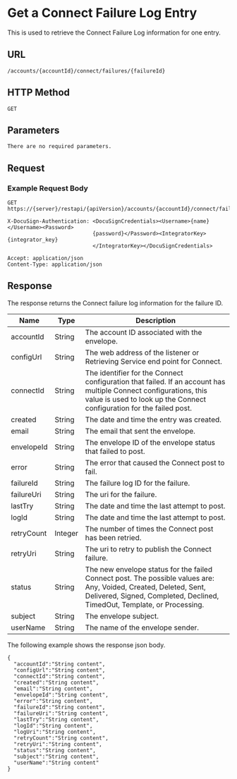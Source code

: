 # Get a Connect Failure Log Entry

This is used to retrieve the Connect Failure Log information for one entry.

## URL

    /accounts/{accountId}/connect/failures/{failureId}

## HTTP Method

    GET

## Parameters

    There are no required parameters.

## Request

### Example Request Body

    GET https://{server}/restapi/{apiVersion}/accounts/{accountId}/connect/failures/{failureId}
    
    X-DocuSign-Authentication: <DocuSignCredentials><Username>{name}</Username><Password>
                               {password}</Password><IntegratorKey>{integrator_key}
                               </IntegratorKey></DocuSignCredentials>
    
    Accept: application/json
    Content-Type: application/json

## Response

The response returns the Connect failure log information for the failure ID.

|Name|Type|Description|
|----|----|-----------|
|accountId|String|The account ID associated with the envelope.|
|configUrl|String|The web address of the listener or Retrieving Service end point for Connect.|
|connectId|String|The identifier for the Connect configuration that failed. If an account has multiple Connect configurations, this value is used to look up the Connect configuration for the failed post.|
|created|String|The date and time the entry was created.|
|email|String|The email that sent the envelope.|
|envelopeId|String|The envelope ID of the envelope status that failed to post.|
|error|String|The error that caused the Connect post to fail.|
|failureId|String|The failure log ID for the failure.|
|failureUri|String|The uri for the failure.|
|lastTry|String|The date and time the last attempt to post.|
|logId|String|The date and time the last attempt to post.|
|retryCount|Integer|The number of times the Connect post has been retried.|
|retryUri|String|The uri to retry to publish the Connect failure.|
|status|String|The new envelope status for the failed Connect post. The possible values are: Any, Voided, Created, Deleted, Sent, Delivered, Signed, Completed, Declined, TimedOut, Template, or Processing.|
|subject|String|The envelope subject.|
|userName|String|The name of the envelope sender.|

The following example shows the response json body.

    {
      "accountId":"String content",
      "configUrl":"String content",
      "connectId":"String content",
      "created":"String content",
      "email":"String content",
      "envelopeId":"String content",
      "error":"String content",
      "failureId":"String content",
      "failureUri":"String content",
      "lastTry":"String content",
      "logId":"String content",
      "logUri":"String content",
      "retryCount":"String content",
      "retryUri":"String content",
      "status":"String content",
      "subject":"String content",
      "userName":"String content"
    }
